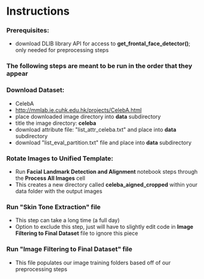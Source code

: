 # Instructions

### Prerequisites:
- download DLIB library API for access to **get_frontal_face_detector()**; only needed for preprocessing steps

### The following steps are meant to be run in the order that they appear

### Download Dataset:
- CelebA
- http://mmlab.ie.cuhk.edu.hk/projects/CelebA.html
- place downloaded image directory into **data** subdirectory
- title the image directory: **celeba**
- download attribute file: "list_attr_celeba.txt" and place into **data** subdirectory
- download "list_eval_partition.txt" file and place into **data** subdirectory


### Rotate Images to Unified Template:
- Run **Facial Landmark Detection and Alignment** notebook steps through the **Process All Images** cell
- This creates a new directory called **celeba_aigned_cropped** within your data folder with the output images


### Run "Skin Tone Extraction" file
- This step can take a long time (a full day)
- Option to exclude this step, just will have to slightly edit code in **Image Filtering to Final Dataset** file to ignore this piece


### Run "Image Filtering to Final Dataset" file
- This file populates our image training folders based off of our preprocessing steps
